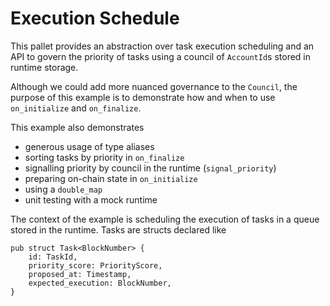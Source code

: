 # Execution Schedule

This pallet provides an abstraction over task execution scheduling and an API to govern the priority
of tasks using a council of `AccountId`s stored in runtime storage.

Although we could add more nuanced governance to the `Council`, the purpose of this example is to
demonstrate how and when to use `on_initialize` and `on_finalize`.

This example also demonstrates

-   generous usage of type aliases
-   sorting tasks by priority in `on_finalize`
-   signalling priority by council in the runtime (`signal_priority`)
-   preparing on-chain state in `on_initialize`
-   using a `double_map`
-   unit testing with a mock runtime

The context of the example is scheduling the execution of tasks in a queue stored in the runtime.
Tasks are structs declared like

```rust, ignore
pub struct Task<BlockNumber> {
    id: TaskId,
    priority_score: PriorityScore,
    proposed_at: Timestamp,
    expected_execution: BlockNumber,
}
```
